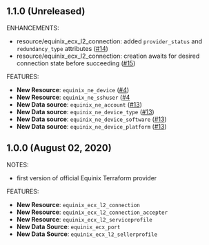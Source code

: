 ## 1.1.0 (Unreleased)

ENHANCEMENTS:

- resource/equinix_ecx_l2_connection: added `provider_status` and
 `redundancy_type` attributes ([#14](https://github.com/equinix/terraform-provider-equinix/issues/14))
- resource/equinix_ecx_l2_connection: creation awaits for desired
connection state before succeeding ([#15](https://github.com/equinix/terraform-provider-equinix/issues/15))

FEATURES:

- **New Resource**: `equinix_ne_device` ([#4](https://github.com/equinix/terraform-provider-equinix/issues/4))
- **New Resource**: `equinix_ne_sshuser` ([#4](https://github.com/equinix/terraform-provider-equinix/issues/4)
- **New Data source**: `equinix_ne_account` ([#13](https://github.com/equinix/terraform-provider-equinix/issues/13))
- **New Data source**: `equinix_ne_device_type` ([#13](https://github.com/equinix/terraform-provider-equinix/issues/13))
- **New Data source**: `equinix_ne_device_software` ([#13](https://github.com/equinix/terraform-provider-equinix/issues/13))
- **New Data source**: `equinix_ne_device_platform` ([#13](https://github.com/equinix/terraform-provider-equinix/issues/13))

## 1.0.0 (August 02, 2020)

NOTES:

- first version of official Equinix Terraform provider

FEATURES:

- **New Resource**: `equinix_ecx_l2_connection`
- **New Resource**: `equinix_ecx_l2_connection_accepter`
- **New Resource**: `equinix_ecx_l2_serviceprofile`
- **New Data Source**: `equinix_ecx_port`
- **New Data Source**: `equinix_ecx_l2_sellerprofile`
